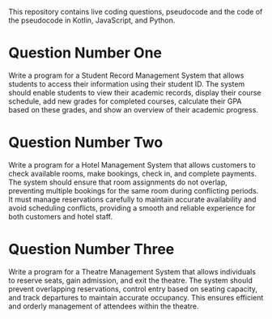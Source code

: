 
This repository contains live coding questions, pseudocode and the code of the pseudocode in Kotlin, JavaScript, and Python.

<h1>Question Number One</h1>
Write a program for a Student Record Management System that allows students to access their information using their student ID. The system should enable students to view their academic records, display their course schedule, add new grades for completed courses, calculate their GPA based on these grades, and show an overview of their academic progress.

<h1>Question Number Two</h1>
Write a program for a Hotel Management System that allows customers to check available rooms, make bookings, check in, and complete payments. The system should ensure that room assignments do not overlap, preventing multiple bookings for the same room during conflicting periods. It must manage reservations carefully to maintain accurate availability and avoid scheduling conflicts, providing a smooth and reliable experience for both customers and hotel staff.

<h1>Question Number Three</h1>
Write a program for a Theatre Management System that allows individuals to reserve seats, gain admission, and exit the theatre. The system should prevent overlapping reservations, control entry based on seating capacity, and track departures to maintain accurate occupancy. This ensures efficient and orderly management of attendees within the theatre.
